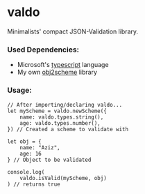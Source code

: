 
# valdo

Minimalists' compact JSON-Validation library.

### Used Dependencies:
- Microsoft's [typescript](https://github.com/microsoft/TypeScript) language
- My own [obj2scheme](https://github.com/AzizbekTheDev/obj2scheme) library

### Usage:

```
// After importing/declaring valdo...
let myScheme = valdo.newScheme({
    name: valdo.types.string(),
    age: valdo.types.number(),
}) // Created a scheme to validate with

let obj = {
    name: "Aziz",
    age: 16
} // Object to be validated

console.log(
    valdo.isValid(myScheme, obj)
) // returns true
```
